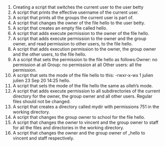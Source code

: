 1. Creating a script that switches the current user to the user betty
2. A script that prints the effective username of the current user.
3. A script that prints all the groups the current user is part of.
4. A script that changes the owner of the file hello to the user betty.
5. A script that creates an empty file called hello.
6. A script that adds execute permission to the owner of the file hello.
7. A script that adds execute permission to the owner and the group owner, and read permission to other users, to the file hello.
8. A script that adds execution permission to the owner, the group owner and the other users, to the file hello.
9. A a script that sets the permission to the file hello as follows:Owner: no permission at all Group: no permission at all Other users: all the permission.
10. A script that sets the mode of the file hello to this: -rwxr-x-wx 1 julien julien 23 Sep 20 14:25 hello.
11. A script that sets the mode of the file hello the same as olleh’s mode.
12. A script that adds execute permission to all subdirectories of the current directory for the owner, the group owner and all other users. Regular files should not be changed.
13. A script that creates a directory called mydir with permissions 751 in the working directory.
14. A script that changes the group owner to school for the file hello.
15. A script that changes the owner to vincent and the group owner to staff for all the files and directories in the working directory.
16. A script that changes the owner and the group owner of _hello to vincent and staff respectively.
